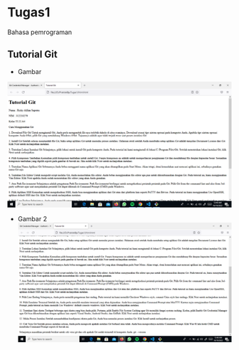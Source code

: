# Tugas1
Bahasa pemrograman


## Tutorial Git

- Gambar

![Img 1](screenshot/tutor1.png)


- Gambar 2
![img 2](screenshot/tutor2.png)